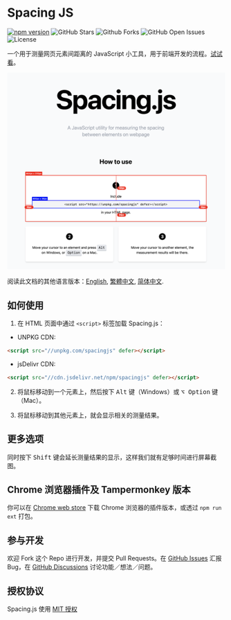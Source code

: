 # Spacing JS

[![npm version](https://img.shields.io/npm/v/spacingjs.svg)](https://www.npmjs.com/package/@stevenlei/spacingjs)
![GitHub Stars](https://img.shields.io/github/stars/stevenlei/spacingjs)
![Github Forks](https://img.shields.io/github/forks/stevenlei/spacingjs)
![GitHub Open Issues](https://img.shields.io/github/issues/stevenlei/spacingjs)
![License](https://img.shields.io/github/license/stevenlei/spacingjs)

一个用于测量网页元素间距离的 JavaScript 小工具，用于前端开发的流程。[试试看](https://spacingjs.com)。

![](screenshot.png)

阅读此文档的其他语言版本：[English](README.md), [繁體中文](README.zh-Hant.md), [简体中文](README.zh-Hans.md).

## 如何使用

1. 在 HTML 页面中通过 `<script>` 标签加载 Spacing.js：

- UNPKG CDN:

```html
<script src="//unpkg.com/spacingjs" defer></script>
```

- jsDelivr CDN:

```html
<script src="//cdn.jsdelivr.net/npm/spacingjs" defer></script>
```

2. 将鼠标移动到一个元素上，然后按下 <kbd>Alt</kbd> 键（Windows）或 <kbd>⌥ Option</kbd> 键（Mac）。

3. 将鼠标移动到其他元素上，就会显示相关的测量结果。

## 更多选项

同时按下 <kbd>Shift</kbd> 键会延长测量结果的显示，这样我们就有足够时间进行屏幕截图。

## Chrome 浏览器插件及 Tampermonkey 版本

你可以在 [Chrome web store](https://chrome.google.com/webstore/detail/spacingjs/fhjegjndanjcamfldhenjnhnjheecgcc) 下载 Chrome 浏览器的插件版本，或透过 `npm run ext` 打包。

## 参与开发

欢迎 Fork 这个 Repo 进行开发，并提交 Pull Requests。在 [GitHub Issues](https://github.com/stevenlei/spacingjs/issues) 汇报 Bug，在 [GitHub Discussions](https://github.com/stevenlei/spacingjs/discussions) 讨论功能／想法／问题。

## 授权协议

Spacing.js 使用 [MIT 授权](LICENSE)
